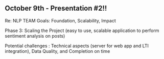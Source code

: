 ## October 9th - Presentation #2!!

Re: NLP TEAM
Goals: Foundation, Scalability, Impact

Phase 3: Scaling the Project (easy to use, scalable application to perform sentiment analysis on posts)

Potential challenges : Technical aspects (server for web app and LTI integration), Data Quality, and Completion on time
